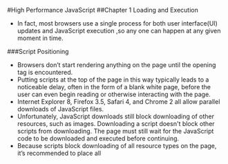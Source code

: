 #High Performance JavaScript
##Chapter 1 Loading and Execution
- In fact, most browsers use a single process for both user interface(UI) updates and JavaScript execution ,so any one can happen at any given moment in time.

###Script Positioning
- Browsers don’t start rendering anything on the page until the opening  <body> tag is encountered. 
- Putting scripts at the top of the page in this way typically leads to a noticeable delay, often in the form of a blank white page, before the user can even begin reading or otherwise interacting with the page.
- Internet Explorer 8, Firefox 3.5, Safari 4, and Chrome 2 all allow parallel downloads of JavaScript files. 
- Unfortunately, JavaScript downloads still block downloading of other resources, such as images. Downloading a script doesn't block other scripts from downloading. The page must still wait for the JavaScript code to be downloaded and executed before continuing. 
- Because scripts block downloading of all resource types on the page, it’s recommended to place all  <script> tags as close to the bottom of the  <body> tag as possible so as not to affect the download of the entire page : put scripts at the bottom.

###Grouping Scripts
- Since each `<script>` tag blocks the page from rendering during intial download, it's helpful to limit the total number of `<script>` tags contained in the page. This applied to both inline script as well as those in external files. Everytime a `<script>` tag is encountered during the parsing of a HTML page, there is going to a delay while the code is executed.
- an inline script placed after a  <link> tag referencing an external stylesheet caused the browser to block while waiting for the stylesheet to download. Souders recommends never putting an inline script after a <link> tag for this reason.
- it’s helpful to limit the number of external script files that your page references.You can minimize the performance impact by concatenating several Javascript files together into a single file and then calling that single file with a single  <script> tag. 

###Deferred Scripts
- The  defer attribute indicates that the script contained within the element is not going to modify the DOM and therefore execution can be safely deferred until a later point in time. (supported only in Internet Explorer 4+ and Firefox 3.5+). In other browsers, the  defer attribute is simply ignored and so the  <script> tag is treated in the default (blocking) manner. 
- defer:The JavaScript file will begin downloading at the point that the  <script> tag is parsed, but the code will not be executed until the DOM has been completely loaded (before the  onload event handler is called).
- Any  <script> element marked with  defer will not execute until after the DOM has been completely loaded; 

###Dynamic Script Elements
- When a file is downloaded using a dynamic script node,it is downloaded and executed without blocking other page processes,
- regardless of where the download is initiated ,and the retrieved code is typically executed immediately (except in Firefox and Opera, which will wait until any previous dynamic script nodes have executed).This works well when the script is self-executing but can be problematic if the code contains only interfaces to be used by other scripts on the page.

###XMLHttpRequest Script Injection
- The  onreadystatechange event handler checks for a  readyState of 4 and then verifies that the HTTP status code is valid (anything in the 200 range means a valid response, and 304 means a cached response). 

##Chapter 2: Data Access

- Scope Chains and Identifier Resolution
- An execution context defines the environment in which a function is being executed. Each execution context is unique to one particular execution of the function, and so multiple calls to the same function result in multiple execution contexts being created. The execution context is destroyed once the function has been completely executed.

